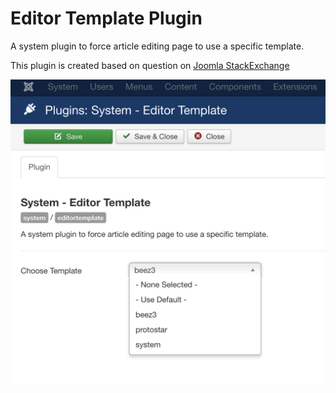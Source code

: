 # Editor Template Plugin
A system plugin to force article editing page to use a specific template.

This plugin is created based on question on [Joomla StackExchange](
http://joomla.stackexchange.com/questions/18441/different-templates-for-viewing-and-editing-articles)

![screenshot](screenshot.png)